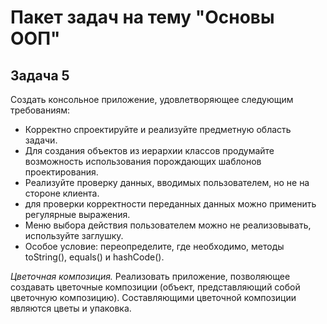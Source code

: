 # Пакет задач на тему "Основы ООП"
## Задача 5

Создать консольное приложение, удовлетворяющее следующим требованиям: 
* Корректно спроектируйте и реализуйте предметную область задачи. 
* Для создания объектов из иерархии классов продумайте возможность использования порождающих шаблонов 
проектирования.
* Реализуйте проверку данных, вводимых пользователем, но не на стороне клиента.
* для проверки корректности переданных данных можно применить регулярные выражения.
* Меню выбора действия пользователем можно не реализовывать, используйте заглушку.
* Особое условие: переопределите, где необходимо, методы toString(), equals() и hashCode().

*Цветочная композиция.* Реализовать приложение, позволяющее создавать цветочные композиции (объект, представляющий собой цветочную композицию). Составляющими цветочной композиции являются цветы и упаковка.
